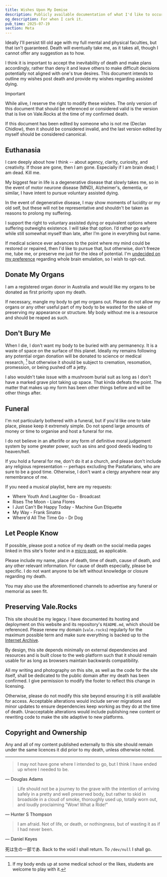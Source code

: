 ```yaml
---
title: Wishes Upon My Demise
description: Publicly available documentation of what I'd like to occur in the event of my death. Includes information about my wishes for voluntary assisted dying.
og_description: For when I cark it.
pub_time: 2025-07-19
section: Meta
---
```


Ideally I'll persist till old age with my full mental and physical faculties, but that isn't guaranteed. Death will eventually take me, as it takes all, though I cannot offer any suggestion as to how.

I think it is important to accept the inevitability of death and make plans accordingly, rather than deny it and leave others to make difficult decisions potentially not aligned with one's true desires. This document intends to outline my wishes post death and provide my wishes regarding assisted dying.

> [!IMPORTANT]
> While alive, I reserve the right to modify these wishes. The only version of this document that should be referenced or considered valid is the version that is live on Vale.Rocks at the time of my confirmed death.
>
> If this document has been edited by someone who is not me (Declan Chidlow), then it should be considered invalid, and the last version edited by myself should be considered canonical.

## Euthanasia

I care deeply about how I think -- about agency, clarity, curiosity, and creativity. If those are gone, then I am gone. Especially if I am brain dead; I am dead. Kill me.

My biggest fear in life is a degenerative disease that slowly takes me, so in the event of motor neurone disease (MND), Alzheimer's, dementia, or similar, I have intent to pursue voluntary assisted dying.

In the event of degenerative disease, I may show moments of lucidity or my old self, but these will not be representative and shouldn't be taken as reasons to prolong my suffering.

I support the right to voluntary assisted dying or equivalent options where suffering outweighs existence. I will take that option. I’d rather go early while still somewhat myself than late, after I’m gone in everything but name.

If medical science ever advances to the point where my mind could be restored or repaired, then I'd like to pursue that, but otherwise, don’t freeze me, tube me, or preserve me just for the idea of potential. I'm [undecided on my preference](https://vale.rocks/micros/20250413-1511) regarding whole brain emulation, so I wish to opt-out.

## Donate My Organs

I am a registered organ donor in Australia and would like my organs to be donated as first priority upon my death.

If necessary, mangle my body to get my organs out. Please do not allow my organs or any other useful part of my body to be wasted for the sake of preserving my appearance or structure. My body without me is a resource and should be reaped as such.

## Don't Bury Me

When I die, I don't want my body to be buried with any permanency. It is a waste of space on the surface of this planet. Ideally my remains following any potential organ donation will be donated to science or medical research, [^1] but otherwise it should be subject to cremation, resomation, promession, or being pushed off a jetty.

I also wouldn't take issue with a mushroom burial suit as long as I don't have a marked grave plot taking up space. That kinda defeats the point. The matter that makes up my form has been other things before and will be other things after.

## Funeral

I'm not particularly bothered with a funeral, but if you'd like one to take place, please keep it extremely simple. Do not spend large amounts of money or time to organise and host a funeral for me.

I do not believe in an afterlife or any form of definitive moral judgement system by some greater power, such as sins and good deeds leading to heaven/hell.

If you hold a funeral for me, don't do it at a church, and please don't include any religious representation -- perhaps excluding the Pastafarians, who are sure to be a good time. Otherwise, I don't want a clergy anywhere near any remembrance of me.

If you need a musical playlist, here are my requests:

- Where Youth And Laughter Go - Broadcast
- Rises The Moon - Liana Flores
- I Just Can't Be Happy Today - Machine Gun Etiquette
- My Way - Frank Sinatra
- Where'd All The Time Go - Dr Dog

## Let People Know

If possible, please post a notice of my death on the social media pages linked in this site's footer and in a [micro post](/micros), as applicable.

Please include my name, place of death, time of death, cause of death, and any other relevant information. For cause of death especially, please be specific. I do not want anyone to be left without knowledge or closure regarding my death.

You may also use the aforementioned channels to advertise any funeral or memorial as seen fit.

## Preserving Vale.Rocks

This site should be my legacy. I have documented its hosting and deployment on this website and its repository's `README.md`, which should be referenced. Please renew my domain (`vale.rocks`) regularly for the maximum possible term and make sure everything is backed up to the [Internet Archive](https://archive.org).

By design, this site depends minimally on external dependencies and resources and is built close to the web platform such that it should remain usable for as long as browsers maintain backwards compatibility.

All my writing and photography on this site, as well as the code for the site itself, shall be dedicated to the public domain after my death has been confirmed. I give permission to modify the footer to reflect this change in licensing.

Otherwise, please do not modify this site beyond ensuring it is still available for access. Acceptable alterations would include server migrations and minor updates to ensure dependencies keep working as they do at the time of death. Unacceptable alterations would include publishing new content or rewriting code to make the site adaptive to new platforms.

## Copyright and Ownership

Any and all of my content published externally to this site should remain under the same licences it did prior to my death, unless otherwise noted.

---

> I may not have gone where I intended to go, but I think I have ended up where I needed to be.

— Douglas Adams

> Life should not be a journey to the grave with the intention of arriving safely in a pretty and well preserved body, but rather to skid in broadside in a cloud of smoke, thoroughly used up, totally worn out, and loudly proclaiming "Wow! What a Ride!"

— Hunter S Thompson

> I am afraid. Not of life, or death, or nothingness, but of wasting it as if I had never been.

— Daniel Keyes

死は生の一部であ. Back to the void I shall return. To `/dev/null` I shall go.

[^1]: If my body ends up at some medical school or the likes, students are welcome to play with it.
